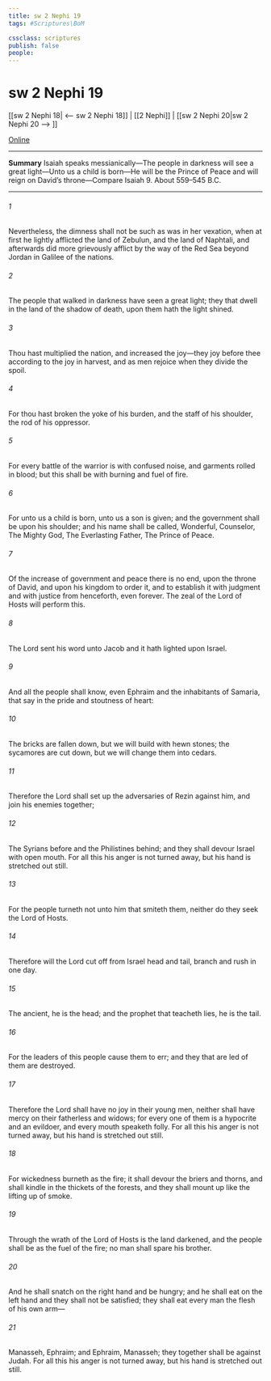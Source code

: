 ```yaml
---
title: sw 2 Nephi 19
tags: #Scriptures\BoM

cssclass: scriptures
publish: false
people:
---
```


# sw 2 Nephi 19
[[sw 2 Nephi 18| <-- sw 2 Nephi 18]] | [[2 Nephi]] | [[sw 2 Nephi 20|sw 2 Nephi 20 --> ]]

[Online](https://churchofjesuschrist.org/study/scriptures/bofm/2-ne/19?lang=eng)

---
__Summary__
Isaiah speaks messianically—The people in darkness will see a great light—Unto us a child is born—He will be the Prince of Peace and will reign on David’s throne—Compare Isaiah 9. About 559–545 B.C.

---
###### 1 
Nevertheless, the dimness shall not be such as was in her vexation, when at first he lightly afflicted the land of Zebulun, and the land of Naphtali, and afterwards did more grievously afflict by the way of the Red Sea beyond Jordan in Galilee of the nations.

###### 2 
The people that walked in darkness have seen a great light; they that dwell in the land of the shadow of death, upon them hath the light shined.

###### 3 
Thou hast multiplied the nation, and increased the joy—they joy before thee according to the joy in harvest, and as men rejoice when they divide the spoil.

###### 4 
For thou hast broken the yoke of his burden, and the staff of his shoulder, the rod of his oppressor.

###### 5 
For every battle of the warrior is with confused noise, and garments rolled in blood; but this shall be with burning and fuel of fire.

###### 6 
For unto us a child is born, unto us a son is given; and the government shall be upon his shoulder; and his name shall be called, Wonderful, Counselor, The Mighty God, The Everlasting Father, The Prince of Peace.

###### 7 
Of the increase of government and peace there is no end, upon the throne of David, and upon his kingdom to order it, and to establish it with judgment and with justice from henceforth, even forever. The zeal of the Lord of Hosts will perform this.

###### 8 
The Lord sent his word unto Jacob and it hath lighted upon Israel.

###### 9 
And all the people shall know, even Ephraim and the inhabitants of Samaria, that say in the pride and stoutness of heart:

###### 10 
The bricks are fallen down, but we will build with hewn stones; the sycamores are cut down, but we will change them into cedars.

###### 11 
Therefore the Lord shall set up the adversaries of Rezin against him, and join his enemies together;

###### 12 
The Syrians before and the Philistines behind; and they shall devour Israel with open mouth. For all this his anger is not turned away, but his hand is stretched out still.

###### 13 
For the people turneth not unto him that smiteth them, neither do they seek the Lord of Hosts.

###### 14 
Therefore will the Lord cut off from Israel head and tail, branch and rush in one day.

###### 15 
The ancient, he is the head; and the prophet that teacheth lies, he is the tail.

###### 16 
For the leaders of this people cause them to err; and they that are led of them are destroyed.

###### 17 
Therefore the Lord shall have no joy in their young men, neither shall have mercy on their fatherless and widows; for every one of them is a hypocrite and an evildoer, and every mouth speaketh folly. For all this his anger is not turned away, but his hand is stretched out still.

###### 18 
For wickedness burneth as the fire; it shall devour the briers and thorns, and shall kindle in the thickets of the forests, and they shall mount up like the lifting up of smoke.

###### 19 
Through the wrath of the Lord of Hosts is the land darkened, and the people shall be as the fuel of the fire; no man shall spare his brother.

###### 20 
And he shall snatch on the right hand and be hungry; and he shall eat on the left hand and they shall not be satisfied; they shall eat every man the flesh of his own arm—

###### 21 
Manasseh, Ephraim; and Ephraim, Manasseh; they together shall be against Judah. For all this his anger is not turned away, but his hand is stretched out still.

